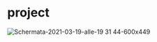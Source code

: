 # project
![Schermata-2021-03-19-alle-19 31 44-600x449](https://github.com/user-attachments/assets/1047cd13-4264-493e-93e4-1c03cc9a65de)

